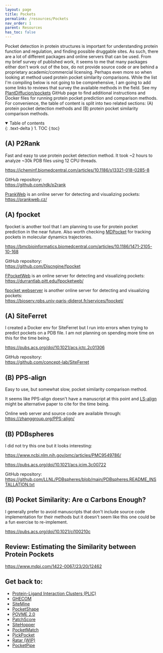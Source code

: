 ```yaml
---
layout: page
title: Pockets
permalink: /resources/Pockets
nav_order: 1
parent: Resources
has_toc: false
---
```


Pocket detection in protein structures is important for understanding protein function and regulation, and finding possible druggable sites. As such, there are a lot of different packages and online servers that can be used. From my brief survey of published work, it seems to me that many packages either don't work out of the box, do not provide source code or are behind a proprietary academic/commercial licensing. Perhaps even more so when looking at method used protein pocket similarity comparisons. While the list I'm compiling below is not going to be comprehensive, I am going to add some links to reviews that survey the available methods in the field. See my [PlantDiffucion/pockets](https://github.com/eporetsky/PlantDiffusion/tree/main/pockets) GitHub page to find additional instructions and Docker files for running protein pocket prediction and comparison methods. For convenience, the table of content is split into two related sections: (A) protein pocket detection methods and (B) protein pocket similarity comparison methods. 

<details open markdown="block">
  <summary>
    Table of contents
  </summary>
  {: .text-delta }
1. TOC
{:toc}
</details>




## (A) P2Rank

Fast and easy to use protein pocket detection method. It took ~2 hours to analyze ~30k PDB files using 12 CPU threads. 

https://jcheminf.biomedcentral.com/articles/10.1186/s13321-018-0285-8

GitHub repository: <br>
https://github.com/rdk/p2rank

[PrankWeb](https://academic.oup.com/nar/article/50/W1/W593/6591527?login=false) is an online server for detecting and visualizing pockets: <br>
https://prankweb.cz/

## (A) fpocket

fpocket is another tool that I am planning to use for protein pocket prediction in the near future. Also worth checking [MDPocket](https://academic.oup.com/bioinformatics/article/27/23/3276/234086) for tracking pockets in molecular dynamics trajectories.

https://bmcbioinformatics.biomedcentral.com/articles/10.1186/1471-2105-10-168

GitHub repository: <br>
https://github.com/Discngine/fpocket

[FPocketWeb](https://jcheminf.biomedcentral.com/articles/10.1186/s13321-022-00637-0) is an online server for detecting and visualizing pockets: <br>
https://durrantlab.pitt.edu/fpocketweb/

[fpocket webserver](https://pubmed.ncbi.nlm.nih.gov/20478829/) is another online server for detecting and visualizing pockets: <br>
https://bioserv.rpbs.univ-paris-diderot.fr/services/fpocket/

## (A) SiteFerret

I created a Docker env for SiteFerret but I run into errors when trying to predict pockets on a PDB file. I am not planning on spending more time on this for the time being.

https://pubs.acs.org/doi/10.1021/acs.jctc.2c01306

GitHub repository: <br>
https://github.com/concept-lab/SiteFerret

## (B) PPS-align

Easy to use, but somewhat slow, pocket similarity comparison method.

It seems like PPS-align doesn't have a manuscript at this point and [LS-align](https://pubmed.ncbi.nlm.nih.gov/29462237/) might be alternative paper to cite for the time being. 

Online web server and source code are available through: <br>
https://zhanggroup.org/PPS-align/

## (B) PDBspheres

I did not try this one but it looks interesting:

https://www.ncbi.nlm.nih.gov/pmc/articles/PMC9549786/

https://pubs.acs.org/doi/10.1021/acs.jcim.3c00722

GitHub repository: <br>
https://github.com/LLNL/PDBspheres/blob/main/PDBspheres.README_INSTALLATION.txt

## (B) Pocket Similarity: Are α Carbons Enough?

I generally prefer to avoid manuscripts that don't include source code implementation for their methods but it doesn't seem like this one could be a fun exercise to re-implement. 

https://pubs.acs.org/doi/10.1021/ci100210c

## Review: Estimating the Similarity between Protein Pockets 

https://www.mdpi.com/1422-0067/23/20/12462

## Get back to:

* [Protein-Ligand Interaction Clusters (PLIC)](https://academic.oup.com/database/article/doi/10.1093/database/bau029/2634082)
* [GHECOM](https://pdbj.org/ghecom/)
* [SiteMine](https://onlinelibrary.wiley.com/doi/10.1002/ardp.202300661)
* [PocketShape](https://onlinelibrary.wiley.com/doi/10.1002/prot.26176)
* [POVME 2.0](https://pubs.acs.org/doi/10.1021/ct500381c)
* [PatchScore](https://www.ncbi.nlm.nih.gov/pmc/articles/PMC6644390/)
* [SiteHopper](https://link.springer.com/article/10.1186/1758-2946-6-S1-P57)
* [PocketMatch](https://link.springer.com/article/10.1186/1471-2105-9-543)
* [PickPocket](https://www.biorxiv.org/content/10.1101/2020.04.15.042655v1.full.pdf)
* [Ratar (WIP)](https://volkamerlab.org/projects/ratar/)
* [PocketPipe](https://www.ncbi.nlm.nih.gov/pmc/articles/PMC6599441/)
